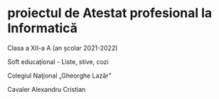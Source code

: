 # proiectul de Atestat profesional la Informatică

Clasa a XII-a A (an școlar 2021-2022)

Soft educațional - Liste, stive, cozi

Colegiul Naţional „Gheorghe Lazăr”

Cavaler Alexandru Cristian                                       
